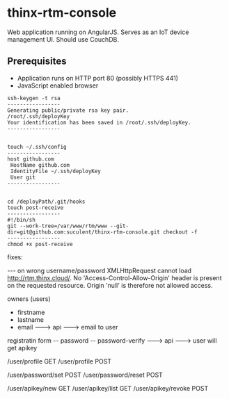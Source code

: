 # thinx-rtm-console

Web application running on AngularJS. Serves as an IoT device management UI. Should use CouchDB.

## Prerequisites

* Application runs on HTTP port 80 (possibly HTTPS 441)
* JavaScript enabled browser


```
ssh-keygen -t rsa
-----------------
Generating public/private rsa key pair.
/root/.ssh/deployKey
Your identification has been saved in /root/.ssh/deployKey.
-----------------


touch ~/.ssh/config
-----------------
host github.com
 HostName github.com
 IdentityFile ~/.ssh/deployKey
 User git
-----------------


cd /deployPath/.git/hooks
touch post-receive
-----------------
#!/bin/sh
git --work-tree=/var/www/rtm/www --git-dir=git@github.com:suculent/thinx-rtm-console.git checkout -f
-----------------
chmod +x post-receive
```





fixes:

--- on wrong username/password
XMLHttpRequest cannot load http://rtm.thinx.cloud/. No 'Access-Control-Allow-Origin' header is present on the requested resource. Origin 'null' is therefore not allowed access.


owners (users)
- firstname
- lastname
- email
---> api ---> email to user

registratin form
-- password
-- password-verify
---> api ---> user will get apikey



/user/profile GET
/user/profile POST

/user/password/set POST
/user/password/reset POST

/user/apikey/new GET
/user/apikey/list GET
/user/apikey/revoke POST


